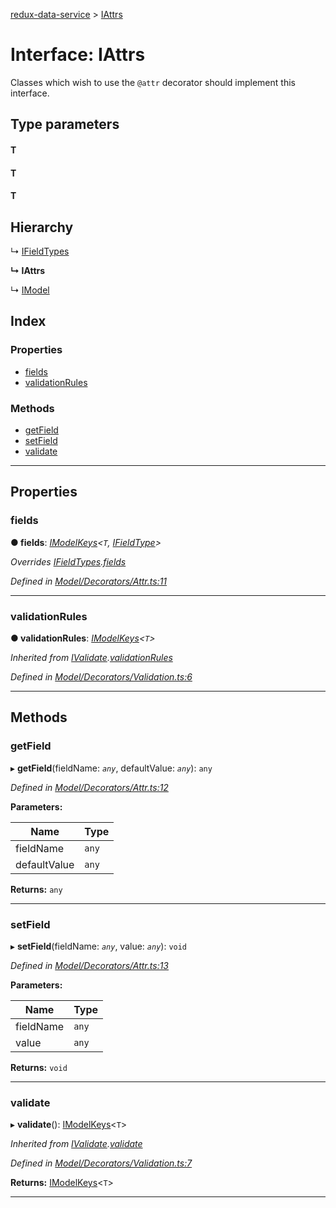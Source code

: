 [redux-data-service](../README.md) > [IAttrs](../interfaces/iattrs.md)

# Interface: IAttrs

Classes which wish to use the `@attr` decorator should implement this interface.

## Type parameters
#### T 
#### T 
#### T 
## Hierarchy

↳  [IFieldTypes](ifieldtypes.md)

**↳ IAttrs**

↳  [IModel](imodel.md)

## Index

### Properties

* [fields](iattrs.md#fields)
* [validationRules](iattrs.md#validationrules)

### Methods

* [getField](iattrs.md#getfield)
* [setField](iattrs.md#setfield)
* [validate](iattrs.md#validate)

---

## Properties

<a id="fields"></a>

###  fields

**● fields**: *[IModelKeys](../#imodelkeys)<`T`, [IFieldType](ifieldtype.md)>*

*Overrides [IFieldTypes](ifieldtypes.md).[fields](ifieldtypes.md#fields)*

*Defined in [Model/Decorators/Attr.ts:11](https://github.com/Rediker-Software/redux-data-service/blob/da69ba1/src/Model/Decorators/Attr.ts#L11)*

___
<a id="validationrules"></a>

###  validationRules

**● validationRules**: *[IModelKeys](../#imodelkeys)<`T`>*

*Inherited from [IValidate](ivalidate.md).[validationRules](ivalidate.md#validationrules)*

*Defined in [Model/Decorators/Validation.ts:6](https://github.com/Rediker-Software/redux-data-service/blob/da69ba1/src/Model/Decorators/Validation.ts#L6)*

___

## Methods

<a id="getfield"></a>

###  getField

▸ **getField**(fieldName: *`any`*, defaultValue: *`any`*): `any`

*Defined in [Model/Decorators/Attr.ts:12](https://github.com/Rediker-Software/redux-data-service/blob/da69ba1/src/Model/Decorators/Attr.ts#L12)*

**Parameters:**

| Name | Type |
| ------ | ------ |
| fieldName | `any` |
| defaultValue | `any` |

**Returns:** `any`

___
<a id="setfield"></a>

###  setField

▸ **setField**(fieldName: *`any`*, value: *`any`*): `void`

*Defined in [Model/Decorators/Attr.ts:13](https://github.com/Rediker-Software/redux-data-service/blob/da69ba1/src/Model/Decorators/Attr.ts#L13)*

**Parameters:**

| Name | Type |
| ------ | ------ |
| fieldName | `any` |
| value | `any` |

**Returns:** `void`

___
<a id="validate"></a>

###  validate

▸ **validate**(): [IModelKeys](../#imodelkeys)<`T`>

*Inherited from [IValidate](ivalidate.md).[validate](ivalidate.md#validate)*

*Defined in [Model/Decorators/Validation.ts:7](https://github.com/Rediker-Software/redux-data-service/blob/da69ba1/src/Model/Decorators/Validation.ts#L7)*

**Returns:** [IModelKeys](../#imodelkeys)<`T`>

___

